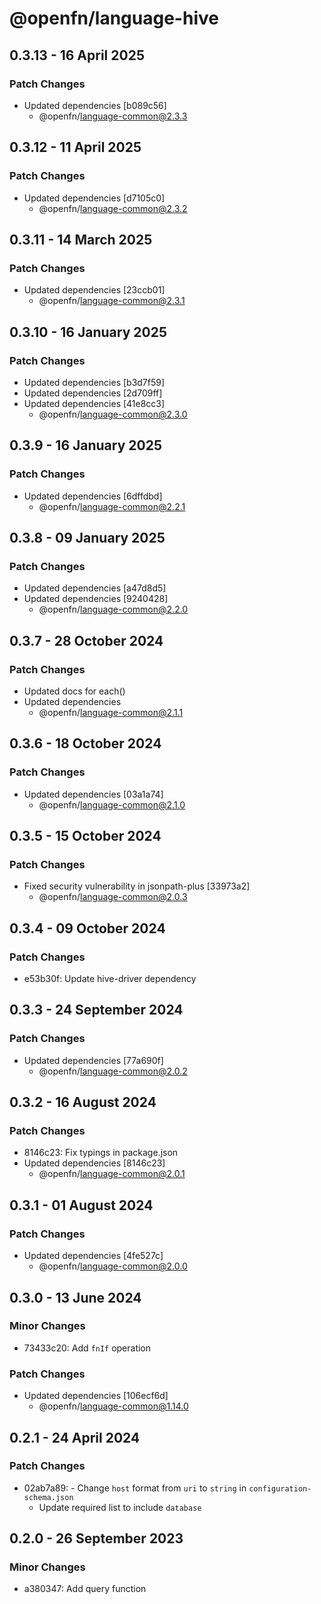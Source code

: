# @openfn/language-hive

## 0.3.13 - 16 April 2025

### Patch Changes

* Updated dependencies \[b089c56]
  * @openfn/language-common@2.3.3

## 0.3.12 - 11 April 2025

### Patch Changes

* Updated dependencies \[d7105c0]
  * @openfn/language-common@2.3.2

## 0.3.11 - 14 March 2025

### Patch Changes

* Updated dependencies \[23ccb01]
  * @openfn/language-common@2.3.1

## 0.3.10 - 16 January 2025

### Patch Changes

* Updated dependencies \[b3d7f59]
* Updated dependencies \[2d709ff]
* Updated dependencies \[41e8cc3]
  * @openfn/language-common@2.3.0

## 0.3.9 - 16 January 2025

### Patch Changes

* Updated dependencies \[6dffdbd]
  * @openfn/language-common@2.2.1

## 0.3.8 - 09 January 2025

### Patch Changes

* Updated dependencies \[a47d8d5]
* Updated dependencies \[9240428]
  * @openfn/language-common@2.2.0

## 0.3.7 - 28 October 2024

### Patch Changes

* Updated docs for each()
* Updated dependencies
  * @openfn/language-common@2.1.1

## 0.3.6 - 18 October 2024

### Patch Changes

* Updated dependencies \[03a1a74]
  * @openfn/language-common@2.1.0

## 0.3.5 - 15 October 2024

### Patch Changes

* Fixed security vulnerability in jsonpath-plus \[33973a2]
  * @openfn/language-common@2.0.3

## 0.3.4 - 09 October 2024

### Patch Changes

* e53b30f: Update hive-driver dependency

## 0.3.3 - 24 September 2024

### Patch Changes

* Updated dependencies \[77a690f]
  * @openfn/language-common@2.0.2

## 0.3.2 - 16 August 2024

### Patch Changes

* 8146c23: Fix typings in package.json
* Updated dependencies \[8146c23]
  * @openfn/language-common@2.0.1

## 0.3.1 - 01 August 2024

### Patch Changes

* Updated dependencies \[4fe527c]
  * @openfn/language-common@2.0.0

## 0.3.0 - 13 June 2024

### Minor Changes

* 73433c20: Add `fnIf` operation

### Patch Changes

* Updated dependencies \[106ecf6d]
  * @openfn/language-common@1.14.0

## 0.2.1 - 24 April 2024

### Patch Changes

* 02ab7a89: - Change `host` format from `uri` to `string` in
  `configuration-schema.json`
  * Update required list to include `database`

## 0.2.0 - 26 September 2023

### Minor Changes

* a380347: Add query function
